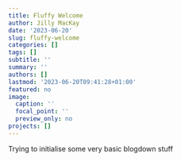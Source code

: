 ```yaml
---
title: Fluffy Welcome
author: Jilly MacKay
date: '2023-06-20'
slug: fluffy-welcome
categories: []
tags: []
subtitle: ''
summary: ''
authors: []
lastmod: '2023-06-20T09:41:28+01:00'
featured: no
image:
  caption: ''
  focal_point: ''
  preview_only: no
projects: []
---
```


Trying to initialise some very basic blogdown stuff
